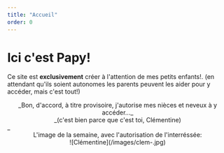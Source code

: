 ```yaml
---
title: "Accueil"
order: 0
---
```

# Ici c'est Papy!

Ce site est **exclusivement** créer à l'attention de mes petits enfants!.
(en attendant qu'ils soient autonomes les parents peuvent les aider pour y accéder, mais c'est tout!) 
   <center>_Bon, d'accord, à titre provisoire, j'autorise mes nièces et neveux à y accéder..._ </center>   
   <center>_(c'est bien parce que c'est toi, Clémentine)</center>_

  <center>L'image de la semaine, avec l'autorisation de l'interréssée:</center>
<center>![Clémentine](/images/clem-.jpg) </center> 